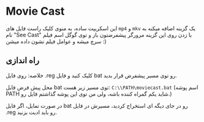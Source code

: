 # Movie Cast

این اسکریپت ساده، به منوی کلیک راست فایل های 
`mp4` و `mkv`
 یک گزینه اضافه میکنه به نام
 "See Cast"
 با زدن روی این گزینه مرورگر پیشفرضتون باز و توی گوگل اسم فیلم سرچ میشه و عوامل فیلم نشون داده میشن :)


 ## راه اندازی
 خلاصه: روی فایل .reg کلیک کنید و فایل bat رو توی مسیر پیشفرض قرار بدید.
 
 محل پیش فرض فایل bat توی مسیر زیر هست:
 `C:\\PATH\moviecast.bat`
 (اسم پوشه PATH شاید یکم گمراه کننده باشه، ولی من توی این پوشه گذاشتم فایل رو.)

 در صورت تمایل، اگر فایل bat رو در جای دیگه ای استخراج کردید، مسیرش در فایل .reg رو باید ادیت بزنید.